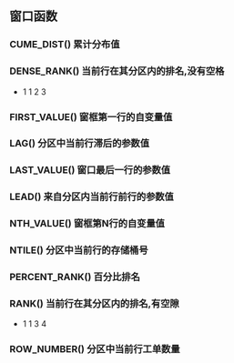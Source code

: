 ## 窗口函数[](https://dev.mysql.com/doc/refman/8.0/en/window-function-descriptions.html#function_cume-dist)
### CUME_DIST() 累计分布值

### DENSE_RANK() 当前行在其分区内的排名,没有空格
* 1 1 2 3 

### FIRST_VALUE() 窗框第一行的自变量值

### LAG() 分区中当前行滞后的参数值

### LAST_VALUE() 窗口最后一行的参数值

### LEAD() 来自分区内当前行前行的参数值

### NTH_VALUE() 窗框第N行的自变量值

### NTILE() 分区中当前行的存储桶号

### PERCENT_RANK() 百分比排名

### RANK() 当前行在其分区内的排名,有空隙
* 1 1 3 4
### ROW_NUMBER() 分区中当前行工单数量